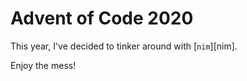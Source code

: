# Advent of Code 2020

This year, I've decided to tinker around with [`nim`][nim].

Enjoy the mess!
